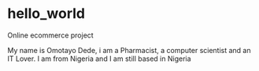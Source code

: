 # hello_world
Online ecommerce project

My name is Omotayo Dede, i am a Pharmacist, a computer scientist and an IT Lover. I am from Nigeria and I am still based in Nigeria
